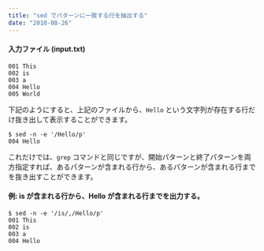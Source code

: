 ```yaml
---
title: "sed でパターンに一致する行を抽出する"
date: "2010-08-26"
---
```


#### 入力ファイル (input.txt)

~~~
001 This
002 is
003 a
004 Hello
005 World
~~~

下記のようにすると、上記のファイルから、`Hello` という文字列が存在する行だけ抜き出して表示することができます。

~~~
$ sed -n -e '/Hello/p'
004 Hello
~~~

これだけでは、`grep` コマンドと同じですが、開始パターンと終了パターンを両方指定すれば、あるパターンが含まれる行から、あるパターンが含まれる行までを抜き出すことができます。

#### 例: is が含まれる行から、Hello が含まれる行までを出力する。

~~~
$ sed -n -e '/is/,/Hello/p'
001 This
002 is
003 a
004 Hello
~~~

